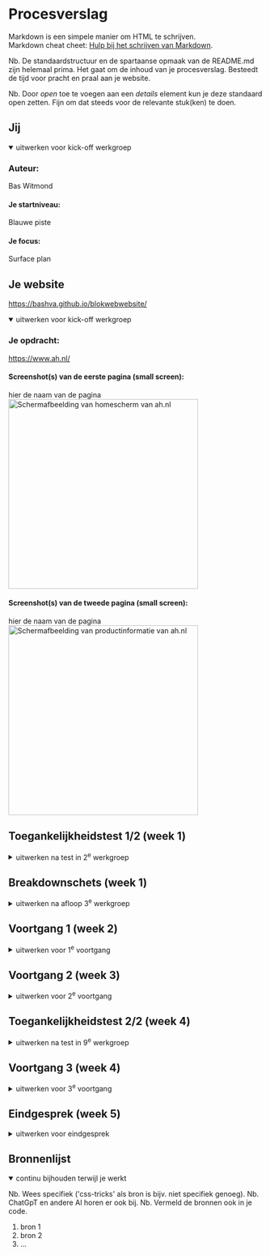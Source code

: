# Procesverslag
Markdown is een simpele manier om HTML te schrijven.  
Markdown cheat cheet: [Hulp bij het schrijven van Markdown](https://github.com/adam-p/markdown-here/wiki/Markdown-Cheatsheet).

Nb. De standaardstructuur en de spartaanse opmaak van de README.md zijn helemaal prima. Het gaat om de inhoud van je procesverslag. Besteedt de tijd voor pracht en praal aan je website.

Nb. Door *open* toe te voegen aan een *details* element kun je deze standaard open zetten. Fijn om dat steeds voor de relevante stuk(ken) te doen.





## Jij

<details open>
  <summary>uitwerken voor kick-off werkgroep</summary>

  ### Auteur:
  Bas Witmond

  #### Je startniveau:
  Blauwe piste

  #### Je focus:
  Surface plan
 
</details>





## Je website
 https://bashva.github.io/blokwebwebsite/

<details open>
  <summary>uitwerken voor kick-off werkgroep</summary>

  ### Je opdracht:
  https://www.ah.nl/

  #### Screenshot(s) van de eerste pagina (small screen): 
  hier de naam van de pagina  
  <img src="readme-images/homepaginaah.png" width="375px" alt="Schermafbeelding van homescherm van ah.nl">

  #### Screenshot(s) van de tweede pagina (small screen):
  hier de naam van de pagina  
  <img src="readme-images/ahproductpagina.png" width="375px" alt="Schermafbeelding van productinformatie van ah.nl">
 
</details>



## Toegankelijkheidstest 1/2 (week 1)

<details>
  <summary>uitwerken na test in 2<sup>e</sup> werkgroep</summary>

  ### Bevindingen
  Lijst met je bevindingen die in de test naar voren kwamen:

  Homepagina:
  -Screenreader noemt alle dingen die in de website naar voren moeten komen op. 
  -Was voor mij allemaal vrij helder om de homepagina met de screenreader te gebruiken.

  Productpagina:
  -Screenreader leest alle onderdelen goed voor en snapt ook dat de screenreader bij afbeeldingen uitleg geeft.
   Zo wordt de ALT ook goed gebruikt en voorgelezen.
  -Was voor mij allemaal vrij helder om de product pagina met de screenreader te gebruiken.


  WCAG CHECKLIST: (VOOR AH.NL)

Algemeen
  HTML-validatie: De HTML-code bevat geen fouten.
  Alt-teksten: Alle afbeeldingen hebben bijbehorende goede alt-teksten.
  Focusstijl: Interactieve elementen hebben een zichtbare en duidelijke focusstijl.
  Toetsenbordnavigatie: Over het algemeen werkt de toetsenbordnavigatie goed, maar sommige menu-opties zijn lastig te bereiken met alleen het toetsenbord.

Problemen
  Logische heading-structuur: Niet alle koppen staan in de juiste volgorde, wat het lastig maakt om de website met een screenreader te gebruiken.
  Decoratieve afbeeldingen: Sommige afbeeldingen die een decoratief doel hebben, worden onnodig voorgelezen.
  Formuliervelden: Een paar invoervelden missen duidelijke labels, wat verwarrend is voor de screenreader.
  Skip-links: De skip-link is aanwezig, maar niet altijd goed zichtbaar.
  Contrastproblemen: Sommige teksten hebben te weinig kleurcontrast, vooral blauwe tekst op een witte achtergrond.

Verbeterpunten
  Heading-structuur: Koppen moeten logische geordend zijn.
  Alt-attributen: Lege alt voor decoratie afbeeldingen
  Labels voor invoervelden: Duidelijke labels aan formulieren. 
  Kleurcontrast: Kleuren aanpassen naar toegankelijkheid.

</details>



## Breakdownschets (week 1)

<details>
  <summary>uitwerken na afloop 3<sup>e</sup> werkgroep</summary>

  ### de hele pagina: 
  <img src="readme-images/Breakdown schets.png" width="375px" alt="breakdown van de homepagina">

  ### dynamisch deel (bijv menu): 
  <img src="readme-images/homepagina hamburgermenu en zoekbalk.png" width="375px" alt="Hamburgermenu ingeklapt">
  <img src="readme-images/uitgeklaptehamburgermenu.png" width="375px" alt="Hamburgermenu uitgeklapt">

  ### wellicht nog een dynamisch deel (bijv filter): 
  <img src="readme-images/homepagina hamburgermenu en zoekbalk.png" width="375px" alt="Zichtbare zoekbalk">
  <img src="readme-images/ingeklaptezoekbalk.png" width="375px" alt="Zoekbalk ingeklapt">

</details>





## Voortgang 1 (week 2)

<details>
  <summary>uitwerken voor 1<sup>e</sup> voortgang</summary>

  ### Stand van zaken
  <img src="readme-images/lastigecode.png" width="375px" alt="Lastig stukje code">
  <img src="readme-images/lastigecode1.png" width="375px" alt="Lastig stukje code 1">
  Ik vond dit stukje code lastig, aangezien het gewoon niet werkte wat ik ook probeerde met mijn website.
  Uiteindelijk heb ik het gedeeltelijk gefixt door mijn article te stijlen en een extra class toe te voegen.
  Verder heb ik het voor nu maar gelaten, aangezien het belangrijker was om eerst de HTML goed op orde te hebben.


  ### Agenda voor meeting
  samen met je groepje opstellen
  
  -Bespreken / vraag stellen over validator dat hij 8 info's aangeeft en zegt dat ik een h2 moet plaatsen
   maar ik snap niet wat hiermee wordt bedoeld.

  -Student 1 (Bas) -> Vragen stellen over validator. Hij geeft bij mij (Bas) 8 info's aan en zegt dat er h2's moeten
  worden geplaatst.

  -Student 2 (Maya) -> Vragen wat er in een section moet. En of het nodig is om 1 section of meerdere te maken.

  -Student 3 (Jazzmine) -> Vraag of ze alle blokjes / secties op haar website moest maken die hetzelfde waren.
  

  -Student 4 (Jegor) -> (Niet aanwezig bij feedbackgesprek)



  ### Verslag van meeting
  hier na afloop snel de uitkomsten van de meeting vastleggen

  -Buttons aanpassen naar een a. Button zelfde pagina a andere pagina.
  -Sportlife mints h3.
  -Bekijk alle bonus link.
  -3/4 zodat je kan schuiven.
  -h2 onzichtbaar of div met daarin sections.
  -Alleen voor styling kan je div gebruiken.
  -Als het titel heeft section.
  -Minder classes gebruiken.
  -Vaker voorkomt verschillende plekken class.
  -Box-shadow om header heen doen.
  -hr tag lijn doen.
  -Nav border bottem.

</details>





## Voortgang 2 (week 3)

<details>
  <summary>uitwerken voor 2<sup>e</sup> voortgang</summary>

  ### Stand van zaken
  hier dit ging goed & dit was lastig (neem ook screenshots op van delen van je website en code)


  ### Agenda voor meeting
  samen met je groepje opstellen

  | student 1      | student 2          | student 3    | student 4        |
  | ---            | ---                | ---          | ---              |
  | dit bespreken  | en dit             | en ik dit    | en dan ik dat    |
  | en dat ook nog | dit als er tijd is | nog een punt | dit wil ik zeker |
  | ...            | ...                | ...          | ...              |


  ### Verslag van meeting
  hier na afloop snel de uitkomsten van de meeting vastleggen

  - punt 1
  - punt 2
  - nog een punt
- ...

</details>





## Toegankelijkheidstest 2/2 (week 4)

<details>
  <summary>uitwerken na test in 9<sup>e</sup> werkgroep</summary>

  ### Bevindingen
  Lijst met je bevindingen die in de test naar voren kwamen (geef ook aan wat er verbeterd is):

</details>





## Voortgang 3 (week 4)

<details>
  <summary>uitwerken voor 3<sup>e</sup> voortgang</summary>

  ### Stand van zaken
  hier dit ging goed & dit was lastig (neem ook screenshots op van delen van je website en code)


  ### Agenda voor meeting
  samen met je groepje opstellen

  | student 1      | student 2          | student 3    | student 4        |
  | ---            | ---                | ---          | ---              |
  | dit bespreken  | en dit             | en ik dit    | en dan ik dat    |
  | en dat ook nog | dit als er tijd is | nog een punt | dit wil ik zeker |
  | ...            | ...                | ...          | ...              |


  ### Verslag van meeting
  hier na afloop snel de uitkomsten van de meeting vastleggen

  - punt 1
  - punt 2
  - nog een punt
  - ...

</details>





## Eindgesprek (week 5)

<details>
  <summary>uitwerken voor eindgesprek</summary>

  ### Je uitkomst - karakteristiek screenshots:
  <img src="readme-images/dummy-plaatje.jpg" width="375px" alt="uitomst opdracht 1">


  ### Dit ging goed/Heb ik geleerd: 
  Korte omschrijving met plaatjes

  <img src="readme-images/dummy-plaatje.jpg" width="375px" alt="top">


  ### Dit was lastig/Is niet gelukt:
  Korte omschrijving met plaatjes

  <img src="readme-images/dummy-plaatje.jpg" width="375px" alt="bummer">
</details>





## Bronnenlijst

<details open>
  <summary>continu bijhouden terwijl je werkt</summary>

  Nb. Wees specifiek ('css-tricks' als bron is bijv. niet specifiek genoeg). 
  Nb. ChatGpT en andere AI horen er ook bij.
  Nb. Vermeld de bronnen ook in je code.

  1. bron 1
  2. bron 2
  3. ...

</details>
